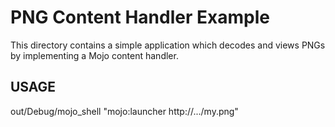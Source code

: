 # PNG Content Handler Example

This directory contains a simple application which decodes and views
PNGs by implementing a Mojo content handler.

## USAGE

  out/Debug/mojo_shell "mojo:launcher http://.../my.png"

